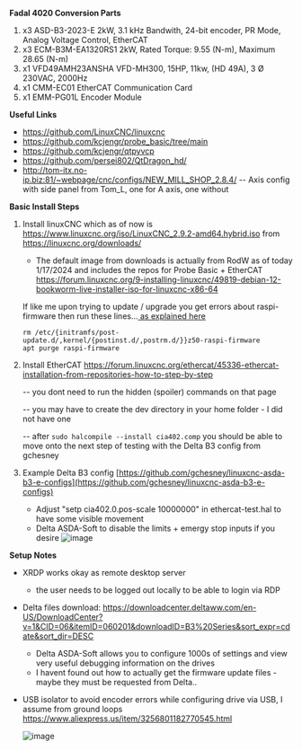 **Fadal 4020 Conversion Parts**
  1. x3 ASD-B3-2023-E 2kW, 3.1 kHz Bandwith, 24-bit encoder, PR Mode, Analog Voltage Control, EtherCAT
  2. x3 ECM-B3M-EA1320RS1 2kW, Rated Torque: 9.55 (N-m), Maximum 28.65 (N-m)
  3. x1 VFD49AMH23ANSHA VFD-MH300, 15HP, 11kw, (HD 49A), 3 Ø 230VAC, 2000Hz
  4. x1 CMM-EC01 EtherCAT Communication Card
  5. x1 EMM-PG01L Encoder Module

**Useful Links**
* https://github.com/LinuxCNC/linuxcnc
* https://github.com/kcjengr/probe_basic/tree/main
* https://github.com/kcjengr/qtpyvcp
* https://github.com/persei802/QtDragon_hd/
* http://tom-itx.no-ip.biz:81/~webpage/cnc/configs/NEW_MILL_SHOP_2.8.4/ -- Axis config with side panel from Tom_L, one for A axis, one without
  
**Basic Install Steps**
1. Install linuxCNC which as of now is https://www.linuxcnc.org/iso/LinuxCNC_2.9.2-amd64.hybrid.iso from https://linuxcnc.org/downloads/
    * The default image from downloads is actually from RodW as of today 1/17/2024 and includes the repos for Probe Basic + EtherCAT https://forum.linuxcnc.org/9-installing-linuxcnc/49819-debian-12-bookworm-live-installer-iso-for-linuxcnc-x86-64

    If like me upon trying to update / upgrade you get errors about raspi-firmware then run these lines...[ as explained here](https://forum.linuxcnc.org/9-installing-linuxcnc/49819-debian-12-bookworm-live-installer-iso-for-linuxcnc-x86-64?start=110#290983)
    ```
    rm /etc/{initramfs/post-update.d/,kernel/{postinst.d/,postrm.d/}}z50-raspi-firmware
    apt purge raspi-firmware
    ```

3. Install EtherCAT https://forum.linuxcnc.org/ethercat/45336-ethercat-installation-from-repositories-how-to-step-by-step

    -- you dont need to run the hidden (spoiler) commands on that page
   
    -- you may have to create the dev directory in your home folder - I did not have one

    -- after ```sudo halcompile --install cia402.comp``` you should be able to move onto the next step of testing with the Delta B3 config from gchesney

4. Example Delta B3 config [https://github.com/gchesney/linuxcnc-asda-b3-e-configs](https://github.com/gchesney/linuxcnc-asda-b3-e-configs)

    * Adjust "setp cia402.0.pos-scale 10000000" in ethercat-test.hal to have some visible movement
    * Delta ASDA-Soft to disable the limits + emergy stop inputs if you desire 
    ![image](https://github.com/clowrey/LinuxCNC-Fadal4020/assets/6935928/08a85ce8-dc3d-488c-aabb-e7375cb46d4a)


**Setup Notes**

* XRDP works okay as remote desktop server
  * the user needs to be logged out locally to be able to login via RDP

* Delta files download: https://downloadcenter.deltaww.com/en-US/DownloadCenter?v=1&CID=06&itemID=060201&downloadID=B3%20Series&sort_expr=cdate&sort_dir=DESC
  *  Delta ASDA-Soft allows you to configure 1000s of settings and view very useful debugging information on the drives
  * I havent found out how to actually get the firmware update files - maybe they must be requested from Delta..



* USB isolator to avoid encoder errors while configuring drive via USB, I assume from ground loops https://www.aliexpress.us/item/3256801182770545.html
  
  ![image](https://github.com/clowrey/LinuxCNC-Fadal4020/assets/6935928/0739d409-364d-4051-bb37-04512a0eb0d1)




